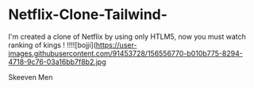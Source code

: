 # Netflix-Clone-Tailwind-



I'm created a clone of Netflix by using only HTLM5, now you must watch ranking of kings !
!!!![bojji](https://user-images.githubusercontent.com/91453728/156556770-b010b775-8294-4718-9c76-03a16bb7f8b2.jpg

Skeeven Men

